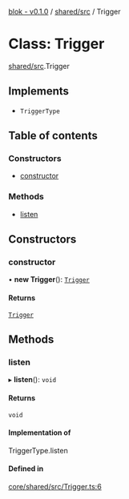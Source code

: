 [blok - v0.1.0](../README.md) / [shared/src](../modules/shared_src.md) / Trigger

# Class: Trigger

[shared/src](../modules/shared_src.md).Trigger

## Implements

- `TriggerType`

## Table of contents

### Constructors

- [constructor](shared_src.Trigger.md#constructor)

### Methods

- [listen](shared_src.Trigger.md#listen)

## Constructors

### constructor

• **new Trigger**(): [`Trigger`](shared_src.Trigger.md)

#### Returns

[`Trigger`](shared_src.Trigger.md)

## Methods

### listen

▸ **listen**(): `void`

#### Returns

`void`

#### Implementation of

TriggerType.listen

#### Defined in

[core/shared/src/Trigger.ts:6](https://github.com/deskree-inc/blok/blob/fd59582/core/shared/src/Trigger.ts#L6)
